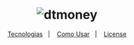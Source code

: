 <h1 align="center">
    <img alt="dtmoney" src="https://res.cloudinary.com/felipesanderp/image/upload/v1649174913/readme_logos/logo-dtmoneyapi_yowwqg.svg" />
    <br>
</h1>

<p align="center">
  <a href="#rocket-tecnologias">Tecnologias</a>&nbsp;&nbsp;&nbsp;|&nbsp;&nbsp;&nbsp;
  <a href="#information_source-como-usar">Como Usar</a>&nbsp;&nbsp;&nbsp;|&nbsp;&nbsp;&nbsp;
  <a href="#memo-license">License</a>
</p>
